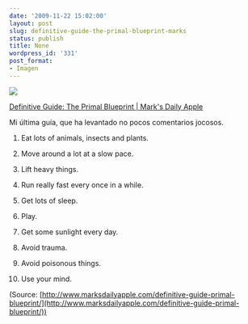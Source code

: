 ```yaml
---
date: '2009-11-22 15:02:00'
layout: post
slug: definitive-guide-the-primal-blueprint-marks
status: publish
title: None
wordpress_id: '331'
post_format:
- Imagen
---
```


[![](http://jjdenis.files.wordpress.com/2012/04/tumblr_ktikcfxadg1qzqnl8o1_400.jpg)](http://www.marksdailyapple.com/definitive-guide-primal-blueprint/)

[Definitive Guide: The Primal Blueprint | Mark's Daily Apple](http://www.marksdailyapple.com/definitive-guide-primal-blueprint/)




Mi última guía, que ha levantado no pocos comentarios jocosos.




  1. Eat lots of animals, insects and plants.


  2. Move around a lot at a slow pace.


  3. Lift heavy things.


  4. Run really fast every once in a while.


  5. Get lots of sleep.


  6. Play.


  7. Get some sunlight every day.


  8. Avoid trauma.


  9. Avoid poisonous things.


  10. Use your mind.



(Source: [http://www.marksdailyapple.com/definitive-guide-primal-blueprint/](http://www.marksdailyapple.com/definitive-guide-primal-blueprint/))
